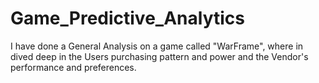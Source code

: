 # Game_Predictive_Analytics
I have done a General Analysis on a game called "WarFrame", where in dived deep in the Users purchasing pattern and power and the Vendor's performance and preferences.
